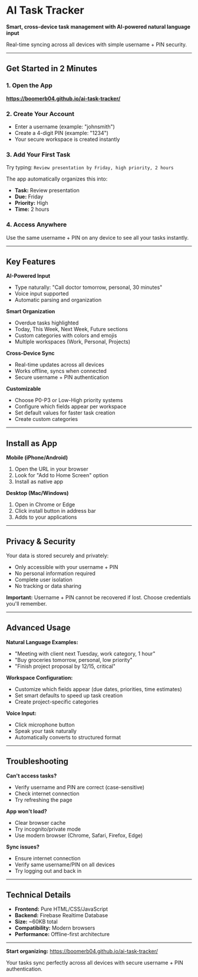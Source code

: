 # AI Task Tracker

**Smart, cross-device task management with AI-powered natural language input**

Real-time syncing across all devices with simple username + PIN security.

---

## Get Started in 2 Minutes

### 1. Open the App
**https://boomerb04.github.io/ai-task-tracker/**

### 2. Create Your Account
- Enter a username (example: "johnsmith")
- Create a 4-digit PIN (example: "1234") 
- Your secure workspace is created instantly

### 3. Add Your First Task
Try typing: `Review presentation by Friday, high priority, 2 hours`

The app automatically organizes this into:
- **Task:** Review presentation
- **Due:** Friday
- **Priority:** High  
- **Time:** 2 hours

### 4. Access Anywhere
Use the same username + PIN on any device to see all your tasks instantly.

---

## Key Features

**AI-Powered Input**
- Type naturally: "Call doctor tomorrow, personal, 30 minutes"
- Voice input supported
- Automatic parsing and organization

**Smart Organization**
- Overdue tasks highlighted
- Today, This Week, Next Week, Future sections
- Custom categories with colors and emojis
- Multiple workspaces (Work, Personal, Projects)

**Cross-Device Sync** 
- Real-time updates across all devices
- Works offline, syncs when connected
- Secure username + PIN authentication

**Customizable**
- Choose P0-P3 or Low-High priority systems
- Configure which fields appear per workspace
- Set default values for faster task creation
- Create custom categories

---

## Install as App

**Mobile (iPhone/Android)**
1. Open the URL in your browser
2. Look for "Add to Home Screen" option
3. Install as native app

**Desktop (Mac/Windows)**  
1. Open in Chrome or Edge
2. Click install button in address bar
3. Adds to your applications

---

## Privacy & Security

Your data is stored securely and privately:
- Only accessible with your username + PIN
- No personal information required
- Complete user isolation
- No tracking or data sharing

**Important:** Username + PIN cannot be recovered if lost. Choose credentials you'll remember.

---

## Advanced Usage

**Natural Language Examples:**
- "Meeting with client next Tuesday, work category, 1 hour"
- "Buy groceries tomorrow, personal, low priority" 
- "Finish project proposal by 12/15, critical"

**Workspace Configuration:**
- Customize which fields appear (due dates, priorities, time estimates)
- Set smart defaults to speed up task creation
- Create project-specific categories

**Voice Input:**
- Click microphone button
- Speak your task naturally
- Automatically converts to structured format

---

## Troubleshooting

**Can't access tasks?**
- Verify username and PIN are correct (case-sensitive)
- Check internet connection
- Try refreshing the page

**App won't load?**
- Clear browser cache
- Try incognito/private mode
- Use modern browser (Chrome, Safari, Firefox, Edge)

**Sync issues?**
- Ensure internet connection
- Verify same username/PIN on all devices
- Try logging out and back in

---

## Technical Details

- **Frontend:** Pure HTML/CSS/JavaScript
- **Backend:** Firebase Realtime Database  
- **Size:** ~60KB total
- **Compatibility:** Modern browsers
- **Performance:** Offline-first architecture

---

**Start organizing:** https://boomerb04.github.io/ai-task-tracker/

Your tasks sync perfectly across all devices with secure username + PIN authentication.
